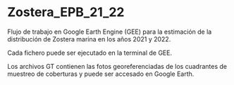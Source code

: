 # Zostera_EPB_21_22
Flujo de trabajo en Google Earth Engine (GEE) para la estimación de la distribución de Zostera marina en los años 2021 y 2022.

Cada fichero puede ser ejecutado en la terminal de GEE.

Los archivos GT contienen las fotos georeferenciadas de los cuadrantes de muestreo de coberturas y puede ser accesado en Google Earth.

